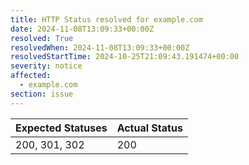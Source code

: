 ```yaml
---
title: HTTP Status resolved for example.com
date: 2024-11-08T13:09:33+00:00Z
resolved: True
resolvedWhen: 2024-11-08T13:09:33+00:00Z
resolvedStartTime: 2024-10-25T21:09:43.191474+00:00
severity: notice
affected:
  - example.com
section: issue
---
```


| Expected Statuses | Actual Status  |
|-------------------|----------------|
| 200, 301, 302 | 200 |
